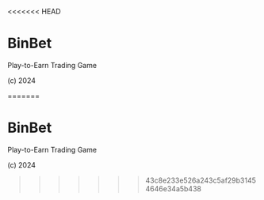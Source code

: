 <<<<<<< HEAD
# BinBet
Play-to-Earn Trading Game

(с) 2024

=======
# BinBet
Play-to-Earn Trading Game

(с) 2024

>>>>>>> 43c8e233e526a243c5af29b31454646e34a5b438
